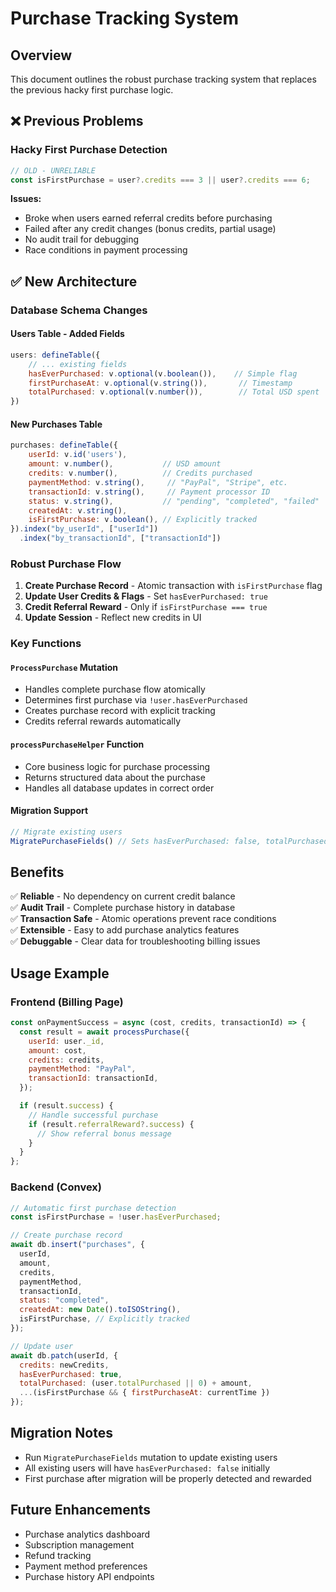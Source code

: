 # Purchase Tracking System

## Overview

This document outlines the robust purchase tracking system that replaces the previous hacky first purchase logic.

## ❌ Previous Problems

### Hacky First Purchase Detection
```javascript
// OLD - UNRELIABLE
const isFirstPurchase = user?.credits === 3 || user?.credits === 6;
```

**Issues:**
- Broke when users earned referral credits before purchasing
- Failed after any credit changes (bonus credits, partial usage)
- No audit trail for debugging
- Race conditions in payment processing

## ✅ New Architecture

### Database Schema Changes

#### Users Table - Added Fields
```javascript
users: defineTable({
    // ... existing fields
    hasEverPurchased: v.optional(v.boolean()),    // Simple flag
    firstPurchaseAt: v.optional(v.string()),       // Timestamp
    totalPurchased: v.optional(v.number()),        // Total USD spent
})
```

#### New Purchases Table
```javascript
purchases: defineTable({
    userId: v.id('users'),
    amount: v.number(),           // USD amount
    credits: v.number(),          // Credits purchased  
    paymentMethod: v.string(),     // "PayPal", "Stripe", etc.
    transactionId: v.string(),     // Payment processor ID
    status: v.string(),           // "pending", "completed", "failed"
    createdAt: v.string(),
    isFirstPurchase: v.boolean(), // Explicitly tracked
}).index("by_userId", ["userId"])
  .index("by_transactionId", ["transactionId"])
```

### Robust Purchase Flow

1. **Create Purchase Record** - Atomic transaction with `isFirstPurchase` flag
2. **Update User Credits & Flags** - Set `hasEverPurchased: true` 
3. **Credit Referral Reward** - Only if `isFirstPurchase === true`
4. **Update Session** - Reflect new credits in UI

### Key Functions

#### `ProcessPurchase` Mutation
- Handles complete purchase flow atomically
- Determines first purchase via `!user.hasEverPurchased`
- Creates purchase record with explicit tracking
- Credits referral rewards automatically

#### `processPurchaseHelper` Function  
- Core business logic for purchase processing
- Returns structured data about the purchase
- Handles all database updates in correct order

#### Migration Support
```javascript
// Migrate existing users
MigratePurchaseFields() // Sets hasEverPurchased: false, totalPurchased: 0
```

## Benefits

✅ **Reliable** - No dependency on current credit balance  
✅ **Audit Trail** - Complete purchase history in database  
✅ **Transaction Safe** - Atomic operations prevent race conditions  
✅ **Extensible** - Easy to add purchase analytics features  
✅ **Debuggable** - Clear data for troubleshooting billing issues  

## Usage Example

### Frontend (Billing Page)
```javascript
const onPaymentSuccess = async (cost, credits, transactionId) => {
  const result = await processPurchase({
    userId: user._id,
    amount: cost,
    credits: credits,
    paymentMethod: "PayPal",
    transactionId: transactionId,
  });

  if (result.success) {
    // Handle successful purchase
    if (result.referralReward?.success) {
      // Show referral bonus message
    }
  }
};
```

### Backend (Convex)
```javascript
// Automatic first purchase detection
const isFirstPurchase = !user.hasEverPurchased;

// Create purchase record
await db.insert("purchases", {
  userId,
  amount,
  credits,
  paymentMethod,
  transactionId,
  status: "completed",
  createdAt: new Date().toISOString(),
  isFirstPurchase, // Explicitly tracked
});

// Update user
await db.patch(userId, {
  credits: newCredits,
  hasEverPurchased: true,
  totalPurchased: (user.totalPurchased || 0) + amount,
  ...(isFirstPurchase && { firstPurchaseAt: currentTime })
});
```

## Migration Notes

- Run `MigratePurchaseFields` mutation to update existing users
- All existing users will have `hasEverPurchased: false` initially
- First purchase after migration will be properly detected and rewarded

## Future Enhancements

- Purchase analytics dashboard
- Subscription management
- Refund tracking
- Payment method preferences
- Purchase history API endpoints
